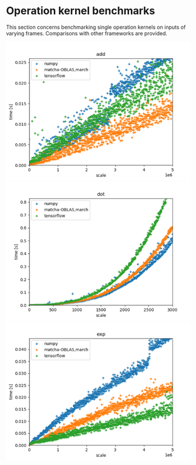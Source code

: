 # Operation kernel benchmarks

This section concerns benchmarking single operation kernels on
inputs of varying frames. Comparisons with other frameworks are
provided.

![img](data/Figure_1.png)
![img](data/Figure_2.png)
![img](data/Figure_3.png)
